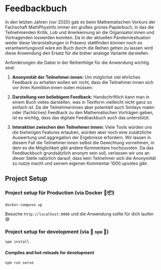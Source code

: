 # Feedbackbuch

In den letzten Jahren (vor 2020) gab es beim Mathematischen Vorkurs der Fachschaft MathPhysInfo immer ein großes grünes Papierbuch, in das die Teilnehmenden Kritik, Lob und Anerkennung an die Organisator:innen und Vortragenden loswerden konnten.
Da in der aktuellen Pandemiesituation weder diese Veranstaltungen in Präsenz stattfinden können noch es verantwortungsvoll wäre ein Buch durch die Reihen gehen zu lassen wird diese Anwendung den Ersatz für die bisher analoge Variante darstellen.

Anforderungen die Dabei in der Reihenfolge für die Anwendung wichtig sind:
1. **Anonymität der Teilnehmer:innen:**
   Um möglichst viel ehrliches Feedback zu erhalten wollen wir nicht, dass die Teilnehmer:innen sich vor ihren Komiliton:innen outen müssen.

2. **Darstellung von beliebigem Feedback:**
   Handschriftlich kann man in einem Buch vieles darstellen, was in Textform vielleicht nicht ganz so einfach ist. Da die Teilnehmerinnen aber potentiell auch Smileys malen oder (fachliches) Feedback zu den Mathematischen Vorträgen geben, ist es wichtig, dass das digitale Feedbackbuch auch das unterstützt.

3. **Interaktion zwischen den Teilnehmer:innen:**
   Viele Tools würden uns die bisherigen Features erlauben, würden aber noch eine zusätzliche Auswertung und aggregation der Ergebnisse erfordern. Wir lassen in diesem Fall die Teilnehmer:innen selbst die Gewichtung vornehmen, in dem es die Möglichkeit gibt andere Kommentare hochzuvoten. Da das Feedbackbuch grundsätzlich anonym sein soll, verlassen wir uns an dieser Stelle natürlich darauf, dass kein Teilnehmer sich die Anonymität zu nutze macht und seinem eigenen Kommentar 1000 upvotes gibt.


## Project Setup

### Project setup für Production (via Docker :whale::package:)
```
docker-compose up
```

Besuche `http://localhost:8080` und die Anwendung sollte für dich laufen :smile:

### Project setup for development (via :construction: `npm` :construction:)
```
npm install
```

#### Compiles and hot-reloads for development
```
npm run serve
```